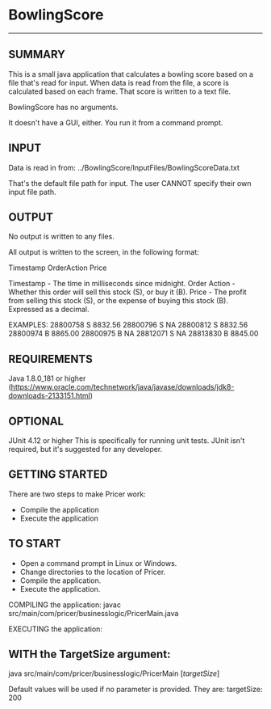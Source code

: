 # BowlingScore
--------------

SUMMARY
-------
This is a small java application that calculates a bowling score based on a file that's read for input. When data is read from the file, a score is calculated based on each frame. 
That score is written to a text file.

BowlingScore has no arguments. 

It doesn't have a GUI, either. You run it from a command prompt.

INPUT
-----
Data is read in from:
../BowlingScore/InputFiles/BowlingScoreData.txt

That's the default file path for input. The user CANNOT specify their own input file path.



OUTPUT
------
No output is written to any files.

All output is written to the screen, in the following format:

Timestamp   OrderAction   Price

Timestamp - The time in milliseconds since midnight.
Order Action - Whether this order will sell this stock (S), or buy it (B).
Price - The profit from selling this stock (S), or the expense of buying this stock (B). Expressed as a decimal.

EXAMPLES:
28800758 S 8832.56
28800796 S NA
28800812 S 8832.56
28800974 B 8865.00
28800975 B NA
28812071 S NA
28813830 B 8845.00

REQUIREMENTS
------------
Java 1.8.0_181 or higher 
(https://www.oracle.com/technetwork/java/javase/downloads/jdk8-downloads-2133151.html)


OPTIONAL
--------
JUnit 4.12 or higher
This is specifically for running unit tests. JUnit isn't required, but it's suggested for any developer. 


GETTING STARTED
---------------
There are two steps to make Pricer work:
 - Compile the application
 - Execute the application

TO START
--------
 - Open a command prompt in Linux or Windows.
 - Change directories to the location of Pricer.
 - Compile the application.
 - Execute the application.

COMPILING the application:
javac src/main/com/pricer/businesslogic/PricerMain.java


EXECUTING the application:

WITH the TargetSize argument:
-----------------------------
java src/main/com/pricer/businesslogic/PricerMain [*targetSize*]

Default values will be used if no parameter is provided. They are:
targetSize: 200
